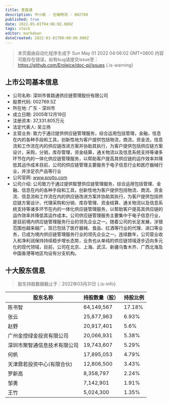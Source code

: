 ```yaml
---
title: 普路通
description: 中小板 - 仓储物流 - 002769
published: true
date: 2022-05-01T04:06:02.000Z
tags: stock
editor: markdown
dateCreated: 2022-01-01T00:00:00.000Z
---
```


> 本页面由自动化程序生成于 Sun May 01 2022 04:06:02 GMT+0800
> 内容可能存在错误，如有bug请提交issue至：https://github.com/Eroleice/doc-pi/issues
{.is-warning}

## 上市公司基本信息
- 公司名称: 深圳市普路通供应链管理股份有限公司
- 股票代码: 002769.SZ
- 所在地: 广东 - 深圳市
- 成立日期: 2005年12月19日
- 注册资本: 37,331.805万元
- 法定代表人: 吴立扬
- 主营业务: 致力于通过提供供应链管理服务，综合运用包括管理，金融，信息在内的各种手段和工具，创新性地为客户提供包括物流，商流，资金流，信息流和工作流在内的供应链改进方案并协助其执行，为客户提供包括供应链方案设计，采购，分销，库存管理，资金结算，通关物流以及信息系统支持等诸多环节在内的一体化供应链管理服务，以帮助客户提高其供应链的运作效率并降低其运作成本目前，公司的供应链管理主要服务于电子信息行业和医疗器械行业，并涉足农产品等行业
- 公司官网: www.prolto.com
- 公司介绍: 公司致力于通过提供智慧供应链管理服务，综合运用包括管理、金融、信息在内的各种手段和工具，创新性地为客户提供包括物流、商流、资金流、信息流和工作流在内的供应链改进方案并协助其执行，为客户提供包括供应链方案设计、代理采购和分销、库存管理、资金结算、通关物流以及信息系统支持等诸多环节在内的一体化供应链管理服务，以帮助客户提高其供应链的运作效率并降低其运作成本。公司供应链管理服务主要集中于电子信息行业，是目前境内供应链管理服务行业的领先企业之一。随着公司的长足发展，涉猎范围也越来越广，现已包括了医疗器械、食品、红酒等行业的代理、进口等业务，已成为境内供应链管理服务行业的领先企业之一。连续数年，公司营业收入和净利润保持持续稳步增长态势，业务也从单纯的供应链领域逐步迈向多元化的现代领域，目前，公司在北京、上海、武汉、新疆乌鲁木齐、广西北海及中国香港等地区均设有分支机构。


## 十大股东信息
> 股东持股数据截止于：2022年03月31日
{.is-info}

| 股东名称 | 持股数量（股） | 持股比例 |
| --- | --- | --- |
| 陈书智 | 64,149,567 | 17.18% |
| 张云 | 25,877,963 | 6.93% |
| 赵野 | 20,917,401 | 5.6% |
| 广州金控绿金投资有限公司 | 20,066,931 | 5.38% |
| 深圳市聚智通信息技术有限公司 | 19,743,607 | 5.29% |
| 何帆 | 17,895,053 | 4.79% |
| 天津鼎若投资中心(有限合伙) | 12,806,500 | 3.43% |
| 罗新高 | 8,358,797 | 2.24% |
| 邹勇 | 7,142,901 | 1.91% |
| 王竹 | 5,024,300 | 1.35% |




